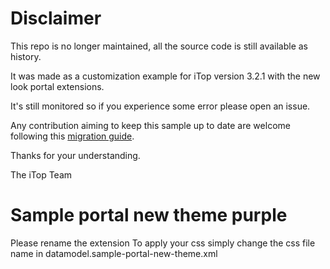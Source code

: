 # Disclaimer

This repo is no longer maintained, all the source code is still available as history.

It was made as a customization example for iTop version 3.2.1 with the new look portal extensions.

It's still monitored so if you experience some error please open an issue.

Any contribution aiming to keep this sample up to date are welcome following this [migration guide](https://www.itophub.io/wiki/page?id=latest:install:migration_notes).


Thanks for your understanding.

The iTop Team

# Sample portal new theme purple

Please rename the extension
To apply your css simply change the css file name in datamodel.sample-portal-new-theme.xml
